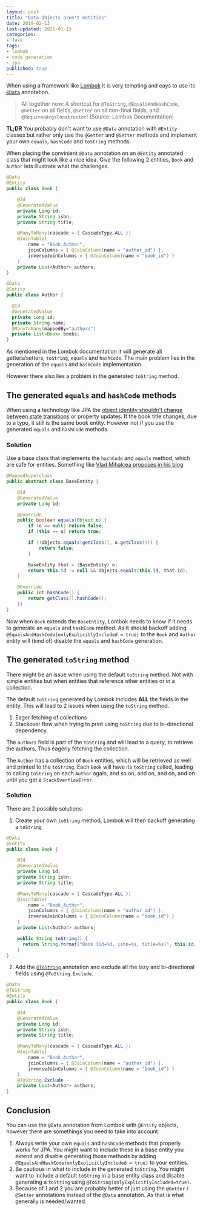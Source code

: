 ```yaml
---
layout: post
title: "Data Objects aren't entities"
date: 2019-02-13
last-updated: 2021-01-13
categories:
- Java
tags:
- lombok
- code generation
- jpa
published: true
---
```


When using a framework like [Lombok](https://projectlombok.org/) it is very tempting and eays to use its [`@Data`](https://projectlombok.org/features/Data) annotation.

> All together now: A shortcut for `@ToString`, `@EqualsAndHashCode`, `@Getter` on all fields, `@Setter` on all non-final fields, and `@RequiredArgsConstructor`! (Source: Lombok Documentation)

**TL;DR** You probably don't want to use `@Data` annotation with `@Entity` classes but rather only use the `@Getter` and `@Setter` methods and implement your own `equals`, `hashCode` and `toString` methods.

When placing the convinient `@Data` annotation on an `@Entity` annotated class that might look like a nice idea.
Give the following 2 entities, `Book` and `Author` lets illustrate what the challenges.

```java
@Data
@Entity
public class Book {

    @Id
    @GeneratedValue
    private Long id;
    private String isbn;
    private String title;

    @ManyToMany(cascade = { CascadeType.ALL })
    @JoinTable(
        name = "Book_Author",
        joinColumns = { @JoinColumn(name = "author_id") },
        inverseJoinColumns = { @JoinColumn(name = "book_id") }
    )
    private List<Author> authors;
}

@Data
@Entity
public class Author {

  @Id
  @GeneratedValue
  private Long id;
  private String name;
  @ManyToMany(mappedBy="authors")
  private List<Book> books;  
}
```

As mentioned in the Lombok documentation it will generate all getters/setters, `toString`, `equals` and `hashCode`. The main problem lies in the generation of the `equals` and `hashCode` implementation.

However there also lies a problem in the generated `toString` method.

## The generated `equals` and `hashCode` methods
When using a technology like JPA the [object identity shouldn't change between state transitions](https://vladmihalcea.com/hibernate-facts-equals-and-hashcode/) or property updates. If the book title changes, due to a typo, it still is the same book entity. However not if you use the generated `equals` and `hashCode` methods.

### Solution
Use a base class that implements the `hashCode` and `equals` method, which are safe for entities. Something like [Vlad Mihalcea proposes in his blog](https://vladmihalcea.com/how-to-implement-equals-and-hashcode-using-the-jpa-entity-identifier/)

```java
@MappedSuperclass
public abstract class BaseEntity {

    @Id
    @GeneratedValue
    private Long id;

    @Override
    public boolean equals(Object o) {
        if (o == null) return false;
        if (this == o) return true;

		if (!Objects.equals(getClass(), o.getClass())) {
			return false;
		}

        BaseEntity that = (BaseEntity) o;
        return this.id != null && Objects.equals(this.id, that.id);
    }

    @Override
    public int hashCode() {
        return getClass().hashCode();
    }}
}
```
Now when `Book` extends the `BaseEntity`, Lombok needs to know if it needs to generate an `equals` and `hashCode` method. As it should backoff adding `@EqualsAndHashCode(onlyExplicitlyIncluded = true)` to the `Book` and `Author` entity will (kind of) disable the `equals` and `hashCode` generation.

## The generated `toString` method
There might be an issue when using the default `toString` method. Not with simple entities but when entities that reference other entities or in a collection.

The default `toString` generated by Lombok includes **ALL** the fields in the entity. This will lead to 2 issues when using the `toString` method.

1. Eager fetching of collections
2. Stackover flow when trying to print using `toString` due to bi-directional dependency.

The `authors` field is part of the `toString` and will lead to a query, to retrieve the authors. Thus eagerly fetching the collection.

The `Author` has a collection of `Book` entities, which will be retrieved as well and printed to the `toString`. Each `Book` will have its `toString` called, leading to calling `toString` on each `Author` again, and so on, and on, and on, and on until you get a `StackOverflowError`.

### Solution
There are 2 possible solutions:

1. Create your own `toString` method, Lombok will then backoff generating a `toString`
```java
@Data
@Entity
public class Book {

    @Id
    @GeneratedValue
    private Long id;
    private String isbn;
    private String title;

    @ManyToMany(cascade = { CascadeType.ALL })
    @JoinTable(
        name = "Book_Author",
        joinColumns = { @JoinColumn(name = "author_id") },
        inverseJoinColumns = { @JoinColumn(name = "book_id") }
    )
    private List<Author> authors;

    public String toString() {
      return String.format("Book [id=%d, isbn=%s, title=%s]", this.id, this.isbn, this.title);      
    }
}
```
2. Add the [`@ToString`](https://projectlombok.org/features/ToString) annotation and exclude all the lazy and bi-directional fields using `@ToString.Exclude`.

```java
@Data
@ToString
@Entity
public class Book {

    @Id
    @GeneratedValue
    private Long id;
    private String isbn;
    private String title;

    @ManyToMany(cascade = { CascadeType.ALL })
    @JoinTable(
        name = "Book_Author",
        joinColumns = { @JoinColumn(name = "author_id") },
        inverseJoinColumns = { @JoinColumn(name = "book_id") }
    )
    @ToString.Exclude
    private List<Author> authors;
}
```

## Conclusion
You can use the `@Data` annotation from Lombok with `@Entity` objects, however there are somethings you need to take into account.

1. Always write your own `equals` and `hashCode` methods that properly works for JPA. You might want to include these in a base entity you extend and disable generating those methods by adding `@EqualsAndHashCode(onlyExplicitlyIncluded = true)` to your entities.
2. Be cautious in what to include in the generated `toString`. You might want to include a default `toString` in a base entity class and disable generating a `toString` using `@ToString(onlyExplicitlyIncluded=true)`.
3. Because of 1 and 2 you are probably better of just using the `@Getter` / `@Setter` annotations instead of the `@Data` annotation. As that is what generally is needed/wanted.
